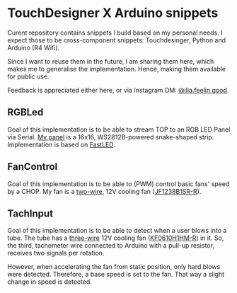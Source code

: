 # TouchDesigner X Arduino snippets

Curent repository contains snippets I build based on my personal needs. I expect those to be cross-component snippets: Touchdesinger, Python and Arduino (R4 Wifi).

Since I want to reuse them in the future, I am sharing them here, which makes me to generalise the implementation. Hence, making them available for public use.

Feedback is appreciated either here, or via Instagram DM: [@ilia.feelin.good](https://www.instagram.com/ilia.feelin.good/).

## RGBLed

Goal of this implementation is to be able to stream TOP to an RGB LED Panel via Serial. [My panel](https://www.aliexpress.com/item/1005003901833984.html?spm=a2g0o.order_list.order_list_main.11.4db81802bIbykX) is a 16x16, WS2812B-powered snake-shaped strip. Implementation is based on [FastLED](https://github.com/FastLED/FastLED).

## FanControl

Goal of this implementation is to be able to (PWM) control basic fans' speed by a CHOP. My fan is a [two-wire](https://youtu.be/UJK2JF8wOu8?t=67), 12V cooling fan ([JF1238B1SR-R](https://lomex.hu/pdf/jam/(jam)_jf1238-13.pdf)).

## TachInput

Goal of this implementation is to be able to detect when a user blows into a tube. The tube has a [three-wire](https://youtu.be/UJK2JF8wOu8?t=208) 12V cooling fan ([KF0610H1HM-R](https://lomex.hu/pdf/jam/(jam)_kf0610-01.pdf)) in it. So, the third, tachometer wire connected to Arduino with a pull-up resistor, receives two signals per rotation.

However, when accelerating the fan from static position, only hard blows were detected. Therefore, a base speed is set to the fan. That way a slight change in speed is detected.
